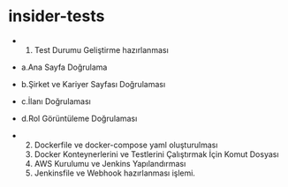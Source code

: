 # insider-tests
* 1.  Test Durumu Geliştirme hazırlanması
* a.Ana Sayfa Doğrulama
* b.Şirket ve Kariyer Sayfası Doğrulaması
* c.İlanı Doğrulaması
* d.Rol Görüntüleme Doğrulaması

* 2. Dockerfile ve docker-compose yaml oluşturulması
  3. Docker Konteynerlerini ve Testlerini Çalıştırmak İçin Komut Dosyası
  4. AWS Kurulumu ve Jenkins Yapılandırması
  5. Jenkinsfile ve Webhook hazırlanması işlemi.
